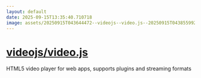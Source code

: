 ```yaml
---
layout: default
date: 2025-09-15T13:35:40.710718
image: assets/20250915T043644472--videojs--video.js--20250915T043855992--cropped.png
---
```


# [videojs/video.js](https://github.com/videojs/video.js)

HTML5 video player for web apps, supports plugins and streaming formats
